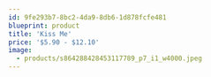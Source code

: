```yaml
---
id: 9fe293b7-8bc2-4da9-8db6-1d878fcfe481
blueprint: product
title: 'Kiss Me'
price: '$5.90 - $12.10'
image:
  - products/s864288428453117789_p7_i1_w4000.jpeg
---
```

